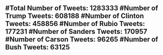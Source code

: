 #Total Number of Tweets: 1283333 
#Number of Trump Tweets: 608188
#Number of Clinton Tweets: 458856
#Number of Rubio Tweets: 177231
#Number of Sanders Tweets: 170957
#Number of Carson Tweets: 96265
#Number of Bush Tweets: 63125
---
